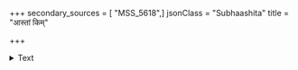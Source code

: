 +++
secondary_sources = [ "MSS_5618",]
jsonClass = "Subhaashita"
title = "आस्तां किम्"

+++

<details><summary>Text</summary>

आस्तां किं बहुभिः परोपकृतयः संसारसारं फलं सिद्धं तत् प्रतिकूलवर्तिनि विधौ न स्तोकमप्यत्र नः।  
एते स्मः किल मानुषा वयमपि व्यर्थं व्यपेतायुषो येषां स्वोदरपूर्तिरेव हि किमप्यष्टौ महासिद्धयः॥
</details>
